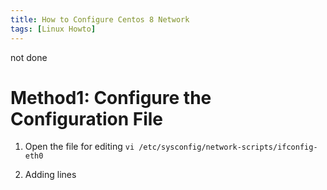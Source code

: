 ```yaml
---
title: How to Configure Centos 8 Network
tags: [Linux Howto]
---
```


not done
# Method1: Configure the Configuration File 

1. Open the file for editing
`vi /etc/sysconfig/network-scripts/ifconfig-eth0`

2. Adding lines
```

```
